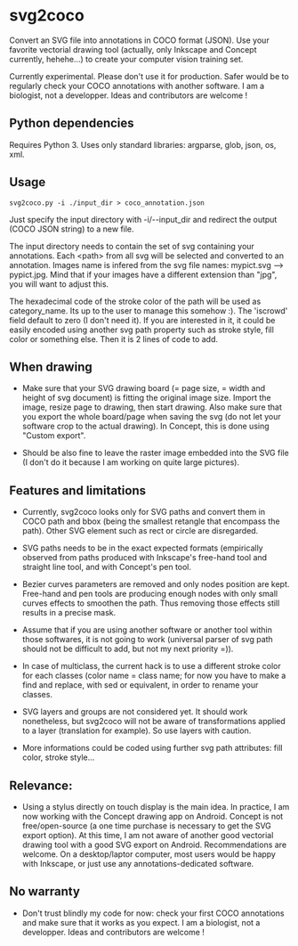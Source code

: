 # svg2coco
Convert an SVG file into annotations in COCO format (JSON). Use your favorite vectorial drawing tool (actually, only Inkscape and Concept currently, hehehe...) to create your computer vision training set.

Currently experimental. Please don't use it for production. Safer would be to regularly check your COCO annotations with another software. I am a biologist, not a developper. Ideas and contributors are welcome !

## Python dependencies
Requires Python 3.
Uses only standard libraries: argparse, glob, json, os, xml. 

## Usage

    svg2coco.py -i ./input_dir > coco_annotation.json

Just specify the input directory with -i/--input_dir and redirect the output (COCO JSON string) to a new file.

The input directory needs to contain the set of svg containing your annotations. Each \<path> from all svg will be 
selected and converted to an annotation. Images name is infered from the svg file names: mypict.svg --> pypict.jpg. Mind that if your images have a different extension than "jpg", you will want to adjust this.

The hexadecimal code of the stroke color of the path will be used as category_name. Its up to the user to manage this somehow :).
The 'iscrowd' field default to zero (I don't need it). If you are interested in it, it could be easily encoded using another svg path property such as stroke style, fill color or something else. Then it is 2 lines of code to add.

## When drawing

- Make sure that your SVG drawing board (= page size, = width and height of svg document) is fitting the original image size. Import the image, resize page to drawing, then start drawing. Also make sure that you export the whole board/page when saving the svg (do not let your software crop to the actual drawing). In Concept, this is done using "Custom export".

- Should be also fine to leave the raster image embedded into the SVG file (I don't do it because I am working on quite large pictures).


## Features and limitations
- Currently, svg2coco looks only for SVG paths and convert them in COCO path and bbox (being the smallest retangle that encompass the path). Other SVG element such as rect or circle are disregarded.

- SVG paths needs to be in the exact expected formats (empirically observed from paths produced with Inkscape's free-hand tool and straight line tool, and with Concept's pen tool.

- Bezier curves parameters are removed and only nodes position are kept. Free-hand and pen tools are producing enough nodes with only small curves effects to smoothen the path. Thus removing those effects still results in a precise mask.

- Assume that if you are using another software or another tool within those softwares, it is not going to work (universal parser of svg path should not be difficult to add, but not my next priority =)).

- In case of multiclass, the current hack is to use a different stroke color for each classes (color name = class name; for now you have to make a find and replace, with sed or equivalent, in order to rename your classes.

- SVG layers and groups are not considered yet. It should work nonetheless, but svg2coco will not be aware of transformations applied to a layer (translation for example). So use layers with caution.

- More informations could be coded using further svg path attributes: fill color, stroke style...

## Relevance:
- Using a stylus directly on touch display is the main idea. In practice, I am now working with the Concept drawing app on Android. Concept is not free/open-source (a one time purchase is necessary to get the SVG export option). At this time, I am not aware of another good vectorial drawing tool with a good SVG export on Android. Recommendations are welcome. On a desktop/laptor computer, most users would be happy with Inkscape, or just use any annotations-dedicated software.

## No warranty
- Don't trust blindly my code for now: check your first COCO annotations and make sure that it works as you expect. I am a biologist, not a developper. Ideas and contributors are welcome !
